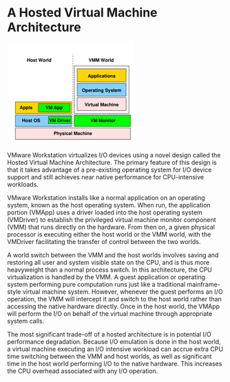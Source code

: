 # A Hosted Virtual Machine Architecture


![](overview.png?raw=true )


VMware Workstation virtualizes I/O devices using a novel design called the Hosted Virtual Machine Architecture. The primary feature of this design is that it takes advantage of a pre-existing operating system for I/O device support and still achieves near native performance for CPU-intensive workloads. 

VMware Workstation installs like a normal application on an operating system, known as the host operating system. When run, the application portion (VMApp) uses a driver loaded into the host operating system (VMDriver) to establish the privileged virtual machine monitor component (VMM) that runs directly on the hardware. From then on, a given physical processor is executing either the host world or the VMM world, with the VMDriver facilitating the transfer of control between the two worlds.

A world switch between the VMM and the host worlds involves saving and restoring all user and system visible state on the CPU, and is thus more heavyweight than a normal process switch. In this architecture, the CPU virtualization is handled by the VMM. A guest application or operating system performing pure computation runs just like a traditional mainframe-style virtual machine system. However, whenever the guest performs an I/O operation, the VMM will intercept it and switch to the host world rather than accessing the native hardware directly. Once in the host world, the VMApp will perform the I/O on behalf of the virtual machine through appropriate system calls.

The most significant trade-off of a hosted architecture is in potential I/O performance degradation. Because I/O emulation is done in the host world, a virtual machine executing an I/O intensive workload can accrue extra CPU time switching between the VMM and host worlds, as well as significant time in the host world performing I/O to the native hardware. This increases the CPU overhead associated with any I/O operation.
